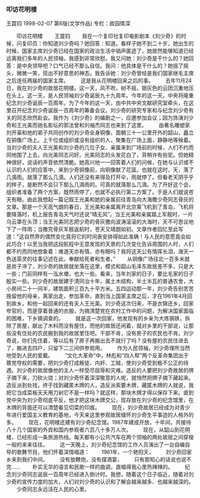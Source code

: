 ### 叩访花明楼
王霆钧
1998-02-07
第6版(文学作品)
专栏：故园情深

　　叩访花明楼
　　王霆钧
　　我在一个复印社复印电影剧本《刘少奇》的时候，问复印员：你知道刘少奇吗？她回答：知道。看样子她不到二十岁，她出生的时候，国家主席刘少奇已经在国家的政治生活中销声匿迹了，她居然能够知道已经远离我们多年的人民领袖，我感到非常欣慰。我又问她：刘少奇是干什么的？她回答：是中央领导吧？口气已经不那么自信。我问：他具体是干什么的？她摇了摇头，微微一笑，现出不好意思的神态。我告诉她：刘少奇曾经是我们国家继毛主席之后连任两届的国家主席。
　　这是我从花明楼回来之后的事。
　　去年11月24日，我在刘少奇的故居花明楼。这一天，风不吹，树不摇，银灰色的云团沉重地压在头上。这一天，是人民领袖刘少奇诞辰九十九周年。今年的这一天，中央将隆重纪念刘少奇诞辰一百周年。为了今年的这一天，由中共中央文献研究室牵头，在这里召开纪念刘少奇诞辰一百周年的筹备会议。刘少奇的研究专家和与纪念刘少奇有关的同志欣然赴会。我作为《刘少奇》的编剧之一，应邀参加会议；因为饰演刘少奇和王光美而驰名影坛的郭法曾和刘袖杰同志也来到了这里。
　　由著名雕塑家刘开渠和他的弟子共同创作的刘少奇全身铜像，面朝三十一公里开外的韶山，矗立在铜像广场上。上千位或组织或没有组织的人，聚集在广场上面，静静地等候着。当刘少奇的夫人王光美和刘少奇的几位子女、亲属来到广场前的时候，人们不约而同地围了上去，向光美同志问好。光美同志的头发花白了，背稍许有些驼。但她精神很好，说话的声音依然清脆。她高兴地一一回答着人们的问候，在她与认识或不认识的人们的应答中，来到少奇铜像前，向铜像献了花篮。也就在这时，天，落了几滴雨。就落了那么几滴。人们还没有来得及打开伞，雨就停了。但看老天阴乎乎的样子，是断然不会只下那么几滴雨的。可真的就落那么几滴。为了开好这个会，组织者准备了两个方案，既然雨停了，也就不必执行第二方案了。于是人们就说苍天有眼。由此我想起一篇记叙王光美和她的亲属前往青岛向大海撒少奇同志骨灰的文章。那是一个天高气朗的春日，王光美和亲属离开北京乘飞机到了青岛，飞机将要降落时，机上报告青岛天气时还说“晴无风”。当王光美和亲属踏上军舰时，一片乌云罩在头顶；当王光美同志把少奇的骨灰撒向波涛滚滚的大海时，天不可思议地下了一阵雨；当撒完骨灰军舰返航时，苍天又晴朗如初。文章作者回忆至此写道：“这自然界的偶然变化竟将它的时间表安排得如此准确！与人民的意愿竟会如此巧合！以至当我把这段航程中无意发现的天景的几次变化告诉周围的人时，人们都不约而同地想象着：难道天亦有情、亦有眼吗？我将这天公有情挥长泪，海天一色送英灵的往事记述在此，奉献给死者和生者。”
　　从铜像广场往北一百多米就是炭子冲了，刘少奇的故居就坐落在这里，模式和韶山毛泽东故居差不多，只是大一些；门前同样有一泓水塘，也大一些。看来，当年刘家的日子，要比毛家的日子殷实一些。刘少奇的故居建于清同治十年，属土木结构，半土半瓦的普通农舍，大小房间二十一间半，建筑面积三百九十平方米。五四运动那一年，刘少奇告别苦苦挽留他的母亲，离家出走，参加革命，直到当上国家主席之后，才在1961年4月回到故乡，和他一起回来的还有夫人王光美。刘少奇这次归来，不是衣锦还乡，回家夸官的，而是穿着普通的衣服，为搞清楚党在农村工作中的问题，为解决国家面临的困难，下乡搞调查的。
　　就是这一次回家，他发现有的乡亲为大炼钢铁，拆除了房屋，献出了木料而没有屋住，而他的故居还闲着，就对乡里的干部说，让那些没有住处的农民搬到我的故居里住吧。干部不肯，没有房子的农民也不肯。刘少奇说，你们先住着，等以后有了房子再搬出去不就行了吗？没有屋的农民住进去了，搬进去四户，只留下二三间供参观用。
　　作为人民领袖，刘少奇理所当然地受到人民的爱戴。
　　“文化大革命”中，林彪和“四人帮”两个反革命集团出于篡党夺权的需要，把刘少奇打成叛徒、内奸、工贼，使刘少奇受到极不公正的待遇。刘少奇的故居像他的主人一样受尽屈辱和灾难。造反的人要把刘少奇故居的牌子摘下来，刀砍火烧；对刘少奇怀着深深敬意的人呢，就悄然把牌子摘下藏起来。造反派到处找，终于找到藏匿木牌的人，造反派索要木牌，藏匿木牌的人就说，我把它当成菜板天天用刀剁它不是一样吗？就这样，那块木牌才得以保存下来。直到党中央为刘少奇彻底平反，他才把这块木牌交公，现存放在刘少奇的纪念馆里，在木牌的背面还可以清楚看见切菜的印痕。
　　现在，刘少奇故居已经成为对青少年进行爱国主义教育的基地，今天来这里参观故居缅怀刘少奇生平事迹的人格外的多。
　　现在，花明楼还建有刘少奇纪念馆。1987年建成开放，十年间，共接待八十几个国家的外宾和国内参观者六百八十多万人次。
　　现在，从韶山到花明楼，已经形成一条旅游热线。每天都有小公共汽车在两个领袖的两处故居之间穿梭一般的来来往往。
　　这一天晚上，刘少奇纪念馆的工作人员演出了一台自编自导的歌舞节目，他们怀着深情唱道：
　　1961年，一个艳阳天，
　　刘少奇回家乡来到我们中间。
　　没有放鞭炮，没有摆酒宴，
　　只有那知心的话说也说不完……
　　朴实无华的语言和民歌一样的曲调，直唱得我心里热辣辣的。
　　纪念刘少奇同志诞辰一百周年已经进入倒计时。我想，随着这个日子临近，随着对刘少奇的宣传力度的加大，人们对刘少奇的认识和了解会越来越多、也越来越深的。
　　少奇同志永远活在人民的心里。

